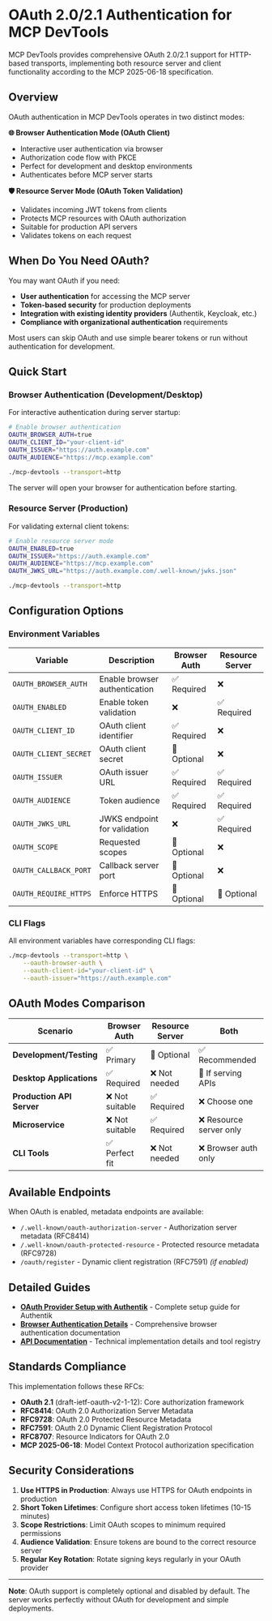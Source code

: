 # OAuth 2.0/2.1 Authentication for MCP DevTools

MCP DevTools provides comprehensive OAuth 2.0/2.1 support for HTTP-based transports, implementing both resource server and client functionality according to the MCP 2025-06-18 specification.

## Overview

OAuth authentication in MCP DevTools operates in two distinct modes:

**🌐 Browser Authentication Mode (OAuth Client)**
- Interactive user authentication via browser
- Authorization code flow with PKCE
- Perfect for development and desktop environments
- Authenticates before MCP server starts

**🛡️ Resource Server Mode (OAuth Token Validation)**
- Validates incoming JWT tokens from clients
- Protects MCP resources with OAuth authorization
- Suitable for production API servers
- Validates tokens on each request

## When Do You Need OAuth?

You may want OAuth if you need:
- **User authentication** for accessing the MCP server
- **Token-based security** for production deployments  
- **Integration with existing identity providers** (Authentik, Keycloak, etc.)
- **Compliance with organizational authentication** requirements

Most users can skip OAuth and use simple bearer tokens or run without authentication for development.

## Quick Start

### Browser Authentication (Development/Desktop)

For interactive authentication during server startup:

```bash
# Enable browser authentication
OAUTH_BROWSER_AUTH=true
OAUTH_CLIENT_ID="your-client-id"
OAUTH_ISSUER="https://auth.example.com"
OAUTH_AUDIENCE="https://mcp.example.com"

./mcp-devtools --transport=http
```

The server will open your browser for authentication before starting.

### Resource Server (Production)

For validating external client tokens:

```bash
# Enable resource server mode
OAUTH_ENABLED=true
OAUTH_ISSUER="https://auth.example.com"
OAUTH_AUDIENCE="https://mcp.example.com"
OAUTH_JWKS_URL="https://auth.example.com/.well-known/jwks.json"

./mcp-devtools --transport=http
```

## Configuration Options

### Environment Variables

| Variable | Description | Browser Auth | Resource Server |
|----------|-------------|--------------|-----------------|
| `OAUTH_BROWSER_AUTH` | Enable browser authentication | ✅ Required | ❌ |
| `OAUTH_ENABLED` | Enable token validation | ❌ | ✅ Required |
| `OAUTH_CLIENT_ID` | OAuth client identifier | ✅ Required | ❌ |
| `OAUTH_CLIENT_SECRET` | OAuth client secret | 🔶 Optional | ❌ |
| `OAUTH_ISSUER` | OAuth issuer URL | ✅ Required | ✅ Required |
| `OAUTH_AUDIENCE` | Token audience | ✅ Required | ✅ Required |
| `OAUTH_JWKS_URL` | JWKS endpoint for validation | ❌ | ✅ Required |
| `OAUTH_SCOPE` | Requested scopes | 🔶 Optional | ❌ |
| `OAUTH_CALLBACK_PORT` | Callback server port | 🔶 Optional | ❌ |
| `OAUTH_REQUIRE_HTTPS` | Enforce HTTPS | 🔶 Optional | 🔶 Optional |

### CLI Flags

All environment variables have corresponding CLI flags:

```bash
./mcp-devtools --transport=http \
    --oauth-browser-auth \
    --oauth-client-id="your-client-id" \
    --oauth-issuer="https://auth.example.com"
```

## OAuth Modes Comparison

| Scenario | Browser Auth | Resource Server | Both |
|----------|--------------|-----------------|------|
| **Development/Testing** | ✅ Primary | 🔶 Optional | ✅ Recommended |
| **Desktop Applications** | ✅ Required | ❌ Not needed | 🔶 If serving APIs |
| **Production API Server** | ❌ Not suitable | ✅ Required | ❌ Choose one |
| **Microservice** | ❌ Not suitable | ✅ Required | ❌ Resource server only |
| **CLI Tools** | ✅ Perfect fit | ❌ Not needed | ❌ Browser auth only |

## Available Endpoints

When OAuth is enabled, metadata endpoints are available:

- `/.well-known/oauth-authorization-server` - Authorization server metadata (RFC8414)
- `/.well-known/oauth-protected-resource` - Protected resource metadata (RFC9728)  
- `/oauth/register` - Dynamic client registration (RFC7591) _(if enabled)_

## Detailed Guides

- **[OAuth Provider Setup with Authentik](authentik-setup.md)** - Complete setup guide for Authentik
- **[Browser Authentication Details](browser-auth.md)** - Comprehensive browser authentication documentation
- **[API Documentation](../api/README.md)** - Technical implementation details and tool registry

## Standards Compliance

This implementation follows these RFCs:

- **OAuth 2.1** (draft-ietf-oauth-v2-1-12): Core authorization framework
- **RFC8414**: OAuth 2.0 Authorization Server Metadata
- **RFC9728**: OAuth 2.0 Protected Resource Metadata
- **RFC7591**: OAuth 2.0 Dynamic Client Registration Protocol
- **RFC8707**: Resource Indicators for OAuth 2.0
- **MCP 2025-06-18**: Model Context Protocol authorization specification

## Security Considerations

1. **Use HTTPS in Production**: Always use HTTPS for OAuth endpoints in production
2. **Short Token Lifetimes**: Configure short access token lifetimes (10-15 minutes)
3. **Scope Restrictions**: Limit OAuth scopes to minimum required permissions
4. **Audience Validation**: Ensure tokens are bound to the correct resource server
5. **Regular Key Rotation**: Rotate signing keys regularly in your OAuth provider

---

**Note**: OAuth support is completely optional and disabled by default. The server works perfectly without OAuth for development and simple deployments.